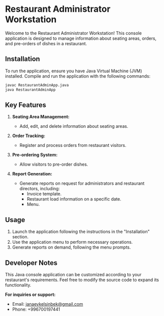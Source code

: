 # Restaurant Administrator Workstation

Welcome to the Restaurant Administrator Workstation! This console application is designed to manage information about seating areas, orders, and pre-orders of dishes in a restaurant.

## Installation

To run the application, ensure you have Java Virtual Machine (JVM) installed. Compile and run the application with the following commands:

```bash
javac RestaurantAdminApp.java
java RestaurantAdminApp
```

## Key Features

1. **Seating Area Management:**
   - Add, edit, and delete information about seating areas.

2. **Order Tracking:**
   - Register and process orders from restaurant visitors.

3. **Pre-ordering System:**
   - Allow visitors to pre-order dishes.

4. **Report Generation:**
   - Generate reports on request for administrators and restaurant directors, including:
     - Invoice template.
     - Restaurant load information on a specific date.
     - Menu.

## Usage

1. Launch the application following the instructions in the "Installation" section.
2. Use the application menu to perform necessary operations.
3. Generate reports on demand, following the menu prompts.

## Developer Notes

This Java console application can be customized according to your restaurant's requirements. Feel free to modify the source code to expand its functionality.

**For inquiries or support:**
- Email: janaevkelsinbek@gmail.com
- Phone: +996700197441

